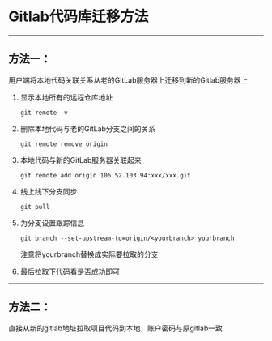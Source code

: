 # Gitlab代码库迁移方法

------

## 方法一：

用户端将本地代码关联关系从老的GitLab服务器上迁移到新的Gitlab服务器上

1. 显示本地所有的远程仓库地址
   ```shell
   git remote -v
   ```

2. 删除本地代码与老的GitLab分支之间的关系
   ```shell
   git remote remove origin
   ```

3. 本地代码与新的GitLab服务器关联起来
   ```shell
   git remote add origin 106.52.103.94:xxx/xxx.git
   ```

4. 线上线下分支同步
   ```shell
   git pull
   ```

5. 为分支设置跟踪信息
   ```shell
   git branch --set-upstream-to=origin/<yourbranch> yourbranch
   ```

   注意将yourbranch替换成实际要拉取的分支

6. 最后拉取下代码看是否成功即可

------

## 方法二：

直接从新的gitlab地址拉取项目代码到本地，账户密码与原gitlab一致
